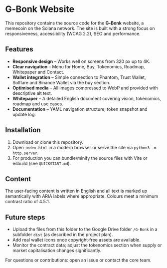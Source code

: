 # G‑Bonk Website

This repository contains the source code for the **G‑Bonk** website, a
memecoin on the Solana network. The site is built with a strong focus on
responsiveness, accessibility (WCAG 2.2), SEO and performance.

## Features

* **Responsive design** – Works well on screens from 320 px up to 4K.
* **Clear navigation** – Menu for Home, Buy, Tokenomics, Roadmap, Whitepaper and Contact.
* **Wallet integration** – Simple connection to Phantom, Trust Wallet, Solflare and Binance Wallet via the buy section.
* **Optimised media** – All images compressed to WebP and provided with descriptive alt text.
* **Whitepaper** – A detailed English document covering vision, tokenomics, roadmap and use cases.
* **Documentation** – YAML navigation structure, token snapshot and update log.

## Installation

1. Download or clone this repository.
2. Open `index.html` in a modern browser or serve the site via `python3 -m http.server`.
3. For production you can bundle/minify the source files with Vite or esbuild (see `QUICKSTART.md`).

## Content

The user‑facing content is written in English and all text is marked up semantically with
ARIA labels where appropriate. Colours meet a minimum contrast ratio of 4.5:1.

## Future steps

* Upload the files from this folder to the Google Drive folder `/G-Bonk` in a subfolder `dist` (as described in the project plan).
* Add real wallet icons once copyright‑free assets are available.
* Monitor the contract data; adjust the tokenomics section when supply or market capitalisation changes significantly.

For questions or contributions: open an issue or contact the core team.